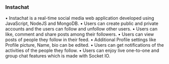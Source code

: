 ### Instachat

• Instachat is a real-time social media web application developed using JavaScript, NodeJS and MongoDB.
• Users can create public and private accounts and the users can follow and unfollow other users.
• Users can like, comment and share posts among their followers.
• Users can view posts of people they follow in their feed.
• Additional Profile settings like Profile picture, Name, bio can be edited.
• Users can get notifications of the activities of the people they follow.
• Users can enjoy live one-to-one and group chat features which is made with Socket IO.
